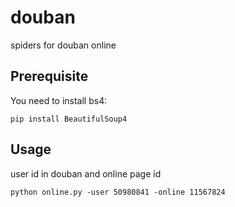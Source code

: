 # douban
spiders for douban online

## Prerequisite
You need to install bs4:

    pip install BeautifulSoup4

## Usage
user id in douban and online page id

    python online.py -user 50980841 -online 11567824
